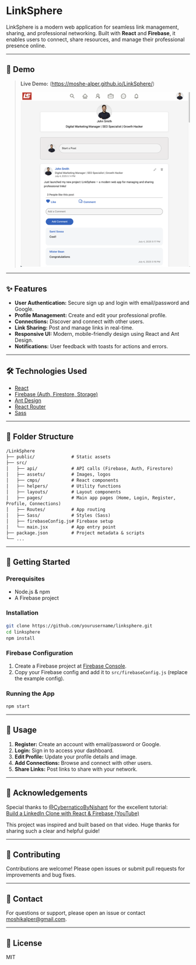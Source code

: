 # LinkSphere

LinkSphere is a modern web application for seamless link management, sharing, and professional networking. Built with **React** and **Firebase**, it enables users to connect, share resources, and manage their professional presence online.

---

## 🚀 Demo

> **Live Demo:** (https://moshe-alper.github.io/LinkSphere/)
> 
> ![Screenshot Placeholder](./public/Screenshot.png)

---

## ✨ Features

- **User Authentication:** Secure sign up and login with email/password and Google.
- **Profile Management:** Create and edit your professional profile.
- **Connections:** Discover and connect with other users.
- **Link Sharing:** Post and manage links in real-time.
- **Responsive UI:** Modern, mobile-friendly design using React and Ant Design.
- **Notifications:** User feedback with toasts for actions and errors.

---

## 🛠️ Technologies Used

- [React](https://reactjs.org/)
- [Firebase (Auth, Firestore, Storage)](https://firebase.google.com/)
- [Ant Design](https://ant.design/)
- [React Router](https://reactrouter.com/)
- [Sass](https://sass-lang.com/)

---

## 📂 Folder Structure

```
/LinkSphere
├── public/              # Static assets
├── src/
│   ├── api/             # API calls (Firebase, Auth, Firestore)
│   ├── assets/          # Images, logos
│   ├── cmps/            # React components
│   ├── helpers/         # Utility functions
│   ├── layouts/         # Layout components
│   ├── pages/           # Main app pages (Home, Login, Register, Profile, Connections)
│   ├── Routes/          # App routing
│   ├── Sass/            # Styles (Sass)
│   ├── firebaseConfig.js# Firebase setup
│   └── main.jsx         # App entry point
├── package.json         # Project metadata & scripts
└── ...
```

---

## 📝 Getting Started

### Prerequisites
- Node.js & npm
- A Firebase project

### Installation
```bash
git clone https://github.com/yourusername/linksphere.git
cd linksphere
npm install
```

### Firebase Configuration
1. Create a Firebase project at [Firebase Console](https://console.firebase.google.com/).
2. Copy your Firebase config and add it to `src/firebaseConfig.js` (replace the example config).

### Running the App
```bash
npm start
```

---

## 👤 Usage

1. **Register:** Create an account with email/password or Google.
2. **Login:** Sign in to access your dashboard.
3. **Edit Profile:** Update your profile details and image.
4. **Add Connections:** Browse and connect with other users.
5. **Share Links:** Post links to share with your network.

---

## 🙏 Acknowledgements

Special thanks to [@CybernaticoByNishant](https://www.youtube.com/@CybernaticoByNishant) for the excellent tutorial:  
[Build a LinkedIn Clone with React & Firebase (YouTube)](https://www.youtube.com/watch?v=HimR8Xtz17U)

This project was inspired and built based on that video. Huge thanks for sharing such a clear and helpful guide!

---

## 🤝 Contributing

Contributions are welcome! Please open issues or submit pull requests for improvements and bug fixes.

---

## 📧 Contact

For questions or support, please open an issue or contact [moshikalper@gmail.com](mailto:moshikalper@gmail.com).

---

## 📝 License

MIT
